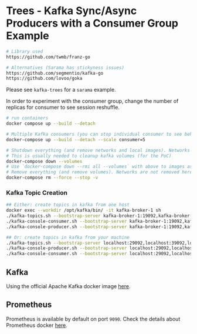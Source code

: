 # Trees - Kafka Sync/Async Producers with a Consumer Group Example

```sh
# Library used
https://github.com/twmb/franz-go

# Alternatives (Sarama has stickyness issues)
https://github.com/segmentio/kafka-go
https://github.com/lovoo/goka
```

Please see `kafka-trees` for a `sarama` example.

In order to experiment with the consumer group, change the number of replicas for consumer to see session reshuffle.

```sh
# run containers
docker compose up --build --detach

# Multiple Kafka consumers (you can stop individual consumer to see behaviour of others)
docker-compose up --build --detach --scale consumer=5

# Shutdown everything (and remove networks and local images). Networks are removed in this.
# This is usually needed to cleanup kafka volumes (for the PoC)
docker-compose down --volumes
# Use `docker-compose down --rmi all --volumes` with above to images as well
# Remove everything (and remove volumes). Networks are not removed here.
docker-compose rm --force --stop -v

```

### Kafka Topic Creation

```sh
## Either: create topics in kafka from one host
docker exec --workdir /opt/kafka/bin/ -it kafka-broker-1 sh
./kafka-topics.sh --bootstrap-server kafka-broker-1:19092,kafka-broker-2:19092,kafka-broker-3:19092 --create --topic test-topic
./kafka-console-consumer.sh --bootstrap-server kafka-broker-1:19092,kafka-broker-2:19092,kafka-broker-3:19092 --topic test-topic --from-beginning
./kafka-console-producer.sh --bootstrap-server kafka-broker-1:19092,kafka-broker-2:19092,kafka-broker-3:19092 --topic test-topic

## Or: create topics in kafka from your machine
./kafka-topics.sh --bootstrap-server localhost:29092,localhost:39092,localhost:49092 --create --topic test-topic2
./kafka-console-producer.sh --bootstrap-server localhost:29092,localhost:39092,localhost:49092 --topic test-topic2
./kafka-console-consumer.sh --bootstrap-server localhost:29092,localhost:39092,localhost:49092 --topic test-topic2 --from-beginning


```

## Kafka

Using the official Apache Kafka docker image [here](https://hub.docker.com/r/apache/kafka).


## Prometheus

Prometheus is available by default on port `9090`. Check the details about Prometheus docker [here](https://hub.docker.com/r/prom/prometheus).
